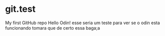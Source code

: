 # git.test
My first GitHub repo
Hello Odin!
esse seria um teste para ver se o odin esta funcionando
tomara que de certo essa baga;a
